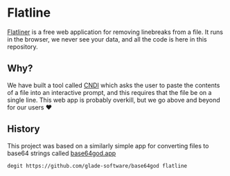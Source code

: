 # Flatline

[Flatliner](https://flatliner.vercel.app) is a free web application for removing linebreaks from a file. It runs in the browser, we never see your data, and all the code is here in this repository.

## Why?

We have built a tool called [CNDI](https://github.com/polyseam/cndi) which asks the user to paste the contents of a file into an interactive prompt, and this requires that the file be on a single line. This web app is probably overkill, but we go above and beyond for our users ❤️

## History

This project was based on a similarly simple app for converting files to base64 strings called [base64god.app](https://github.com/polyseam/base64god.app)

```bash
degit https://github.com/glade-software/base64god flatline
```